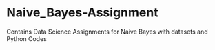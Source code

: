 # Naive_Bayes-Assignment
Contains Data Science Assignments for Naive Bayes with datasets and Python Codes
